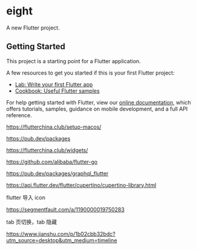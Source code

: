 # eight

A new Flutter project.

## Getting Started

This project is a starting point for a Flutter application.

A few resources to get you started if this is your first Flutter project:

- [Lab: Write your first Flutter app](https://flutter.dev/docs/get-started/codelab)
- [Cookbook: Useful Flutter samples](https://flutter.dev/docs/cookbook)

For help getting started with Flutter, view our
[online documentation](https://flutter.dev/docs), which offers tutorials,
samples, guidance on mobile development, and a full API reference.

https://flutterchina.club/setup-macos/

https://pub.dev/packages

https://flutterchina.club/widgets/

https://github.com/alibaba/flutter-go

https://pub.dev/packages/graphql_flutter

https://api.flutter.dev/flutter/cupertino/cupertino-library.html

flutter 导入 icon

https://segmentfault.com/a/1190000019750283

tab 页切换，tab 隐藏

https://www.jianshu.com/p/1b02cbb32bdc?utm_source=desktop&utm_medium=timeline
